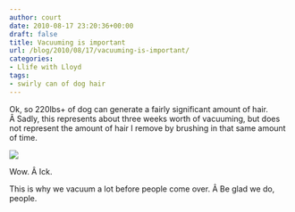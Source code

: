 ```yaml
---
author: court
date: 2010-08-17 23:20:36+00:00
draft: false
title: Vacuuming is important
url: /blog/2010/08/17/vacuuming-is-important/
categories:
- Llife with Lloyd
tags:
- swirly can of dog hair
---
```


Ok, so 220lbs+ of dog can generate a fairly significant amount of hair. Â Sadly, this represents about three weeks worth of vacuuming, but does not represent the amount of hair I remove by brushing in that same amount of time.


[![](http://www.vallentyne.com/blog/wp-content/uploads/2010/08/p_1600_1200_187BDD5F-BA2E-4099-B630-FCCE54B03F04.jpeg)
](http://www.vallentyne.com/blog/wp-content/uploads/2010/08/p_1600_1200_187BDD5F-BA2E-4099-B630-FCCE54B03F04.jpeg)




Wow. Â Ick.




This is why we vacuum a lot before people come over. Â Be glad we do, people.
